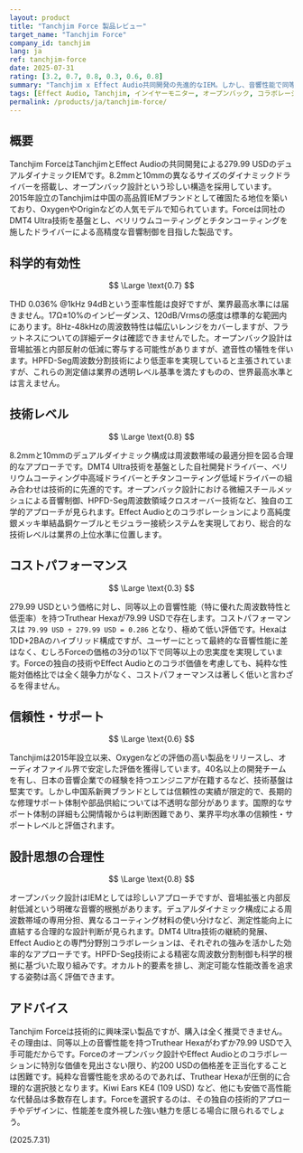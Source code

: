 ```yaml
---
layout: product
title: "Tanchjim Force 製品レビュー"
target_name: "Tanchjim Force"
company_id: tanchjim
lang: ja
ref: tanchjim-force
date: 2025-07-31
rating: [3.2, 0.7, 0.8, 0.3, 0.6, 0.8]
summary: "Tanchjim x Effect Audio共同開発の先進的なIEM。しかし、音響性能で同等以上の選択肢が1/3以下の価格で存在するため、コストパフォーマンスに極めて大きな課題を持つ。"
tags: [Effect Audio, Tanchjim, インイヤーモニター, オープンバック, コラボレーション, デュアルダイナミック]
permalink: /products/ja/tanchjim-force/
---
```

## 概要

Tanchjim ForceはTanchjimとEffect Audioの共同開発による279.99 USDのデュアルダイナミックIEMです。8.2mmと10mmの異なるサイズのダイナミックドライバーを搭載し、オープンバック設計という珍しい構造を採用しています。2015年設立のTanchjimは中国の高品質IEMブランドとして確固たる地位を築いており、OxygenやOriginなどの人気モデルで知られています。Forceは同社のDMT4 Ultra技術を基盤とし、ベリリウムコーティングとチタンコーティングを施したドライバーによる高精度な音響制御を目指した製品です。

## 科学的有効性

$$ \Large \text{0.7} $$

THD 0.036% @1kHz 94dBという歪率性能は良好ですが、業界最高水準には届きません。17Ω±10%のインピーダンス、120dB/Vrmsの感度は標準的な範囲内にあります。8Hz-48kHzの周波数特性は幅広いレンジをカバーしますが、フラットネスについての詳細データは確認できませんでした。オープンバック設計は音場拡張と内部反射の低減に寄与する可能性がありますが、遮音性の犠牲を伴います。HPFD-Seg周波数分割技術により低歪率を実現していると主張されていますが、これらの測定値は業界の透明レベル基準を満たすものの、世界最高水準とは言えません。

## 技術レベル

$$ \Large \text{0.8} $$

8.2mmと10mmのデュアルダイナミック構成は周波数帯域の最適分担を図る合理的なアプローチです。DMT4 Ultra技術を基盤とした自社開発ドライバー、ベリリウムコーティング中高域ドライバーとチタンコーティング低域ドライバーの組み合わせは技術的に先進的です。オープンバック設計における微細スチールメッシュによる音響制御、HPFD-Seg周波数領域クロスオーバー技術など、独自の工学的アプローチが見られます。Effect Audioとのコラボレーションにより高純度銀メッキ単結晶銅ケーブルとモジュラー接続システムを実現しており、総合的な技術レベルは業界の上位水準に位置します。

## コストパフォーマンス

$$ \Large \text{0.3} $$

279.99 USDという価格に対し、同等以上の音響性能（特に優れた周波数特性と低歪率）を持つTruthear Hexaが79.99 USDで存在します。コストパフォーマンスは `79.99 USD ÷ 279.99 USD = 0.286` となり、極めて低い評価です。Hexaは1DD+2BAのハイブリッド構成ですが、ユーザーにとって最終的な音響性能に差はなく、むしろForceの価格の3分の1以下で同等以上の忠実度を実現しています。Forceの独自の技術やEffect Audioとのコラボ価値を考慮しても、純粋な性能対価格比では全く競争力がなく、コストパフォーマンスは著しく低いと言わざるを得ません。

## 信頼性・サポート

$$ \Large \text{0.6} $$

Tanchjimは2015年設立以来、Oxygenなどの評価の高い製品をリリースし、オーディオファイル界で安定した評価を獲得しています。40名以上の開発チームを有し、日本の音響企業での経験を持つエンジニアが在籍するなど、技術基盤は堅実です。しかし中国系新興ブランドとしては信頼性の実績が限定的で、長期的な修理サポート体制や部品供給については不透明な部分があります。国際的なサポート体制の詳細も公開情報からは判断困難であり、業界平均水準の信頼性・サポートレベルと評価されます。

## 設計思想の合理性

$$ \Large \text{0.8} $$

オープンバック設計はIEMとしては珍しいアプローチですが、音場拡張と内部反射低減という明確な音響的根拠があります。デュアルダイナミック構成による周波数帯域の専用分担、異なるコーティング材料の使い分けなど、測定性能向上に直結する合理的な設計判断が見られます。DMT4 Ultra技術の継続的発展、Effect Audioとの専門分野別コラボレーションは、それぞれの強みを活かした効率的なアプローチです。HPFD-Seg技術による精密な周波数分割制御も科学的根拠に基づいた取り組みです。オカルト的要素を排し、測定可能な性能改善を追求する姿勢は高く評価できます。

## アドバイス

Tanchjim Forceは技術的に興味深い製品ですが、購入は全く推奨できません。その理由は、同等以上の音響性能を持つTruthear Hexaがわずか79.99 USDで入手可能だからです。Forceのオープンバック設計やEffect Audioとのコラボレーションに特別な価値を見出さない限り、約200 USDの価格差を正当化することは困難です。純粋な音響性能を求めるのであれば、Truthear Hexaが圧倒的に合理的な選択肢となります。Kiwi Ears KE4 (109 USD) など、他にも安価で高性能な代替品は多数存在します。Forceを選択するのは、その独自の技術的アプローチやデザインに、性能差を度外視した強い魅力を感じる場合に限られるでしょう。

(2025.7.31)
